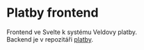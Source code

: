 # Platby frontend
Frontend ve Svelte k systému Veldovy platby.  
Backend je v repozitáři [platby](https://github.com/veldik/platby).